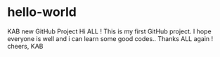 # hello-world
KAB new GitHub Project
Hi ALL !
This is my first GitHub project.
I hope everyone is well and i can learn some good codes..
Thanks ALL again !
cheers,
KAB
